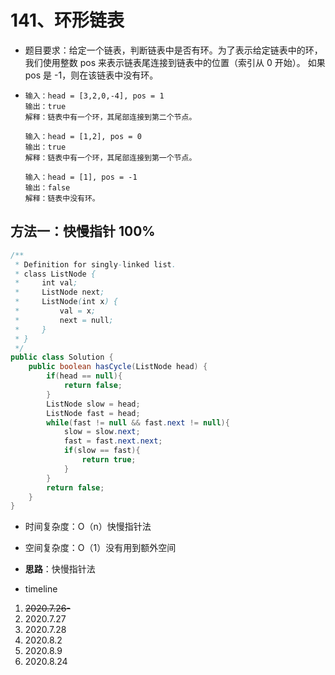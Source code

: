 # 141、环形链表

- 题目要求：给定一个链表，判断链表中是否有环。为了表示给定链表中的环，我们使用整数 pos 来表示链表尾连接到链表中的位置（索引从 0 开始）。 如果 pos 是 -1，则在该链表中没有环。

- ```
  输入：head = [3,2,0,-4], pos = 1
  输出：true
  解释：链表中有一个环，其尾部连接到第二个节点。
  
  输入：head = [1,2], pos = 0
  输出：true
  解释：链表中有一个环，其尾部连接到第一个节点。
  
  输入：head = [1], pos = -1
  输出：false
  解释：链表中没有环。
  ```



## 方法一：快慢指针 100%

```java
/**
 * Definition for singly-linked list.
 * class ListNode {
 *     int val;
 *     ListNode next;
 *     ListNode(int x) {
 *         val = x;
 *         next = null;
 *     }
 * }
 */
public class Solution {
    public boolean hasCycle(ListNode head) {
        if(head == null){
            return false;
        }
        ListNode slow = head;
        ListNode fast = head;
        while(fast != null && fast.next != null){
            slow = slow.next;
            fast = fast.next.next;
            if(slow == fast){
                return true;
            }
        }
        return false;
    }
}
```

- 时间复杂度：O（n）快慢指针法
- 空间复杂度：O（1）没有用到额外空间
- **思路**：快慢指针法



- timeline

1. ~~2020.7.26-~~
2. 2020.7.27
3. 2020.7.28
4. 2020.8.2
5. 2020.8.9
6. 2020.8.24